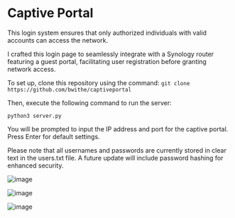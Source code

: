 # Captive Portal
This login system ensures that only authorized individuals with valid accounts can access the network.

I crafted this login page to seamlessly integrate with a Synology router featuring a guest portal, facilitating user registration before granting network access.

To set up, clone this repository using the command:
```git clone https://github.com/bwithe/captiveportal```

Then, execute the following command to run the server:

 ```python3 server.py```

You will be prompted to input the IP address and port for the captive portal. Press Enter for default settings.

Please note that all usernames and passwords are currently stored in clear text in the users.txt file. A future update will include password hashing for enhanced security. 

![image](https://github.com/BwithE/captiveportal/assets/144924113/da884d51-e4c0-4a4d-808c-2dd918c0b7b6)

![image](https://github.com/BwithE/captiveportal/assets/144924113/cd0bf20f-a73e-421a-9d5e-ebd38ab394f8)

![image](https://github.com/BwithE/captiveportal/assets/144924113/298eae69-cadb-46d9-8852-e33285af52ab)



